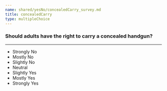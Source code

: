```yaml
---
name: shared/yesNo/concealedCarry_survey.md
title: concealedCarry
type: multipleChoice
---
```


### Should adults have the right to carry a concealed handgun?

---

- Strongly No
- Mostly No
- Slightly No
- Neutral
- Slightly Yes
- Mostly Yes
- Strongly Yes

